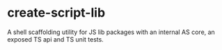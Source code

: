 # create-script-lib
A shell scaffolding utility for JS lib packages with an internal AS core, an exposed TS api and TS unit tests.
